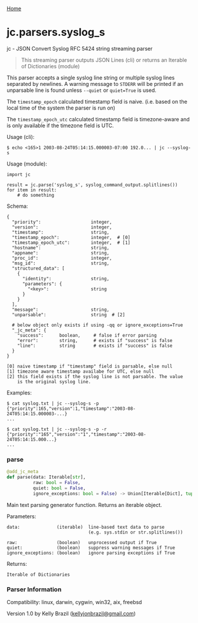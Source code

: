 [Home](https://kellyjonbrazil.github.io/jc/)
<a id="jc.parsers.syslog_s"></a>

# jc.parsers.syslog\_s

jc - JSON Convert Syslog RFC 5424 string streaming parser

> This streaming parser outputs JSON Lines (cli) or returns an Iterable of
> Dictionaries (module)

This parser accepts a single syslog line string or multiple syslog lines
separated by newlines. A warning message to `STDERR` will be printed if an
unparsable line is found unless `--quiet` or `quiet=True` is used.

The `timestamp_epoch` calculated timestamp field is naive. (i.e. based on
the local time of the system the parser is run on)

The `timestamp_epoch_utc` calculated timestamp field is timezone-aware and
is only available if the timezone field is UTC.

Usage (cli):

    $ echo <165>1 2003-08-24T05:14:15.000003-07:00 192.0... | jc --syslog-s

Usage (module):

    import jc

    result = jc.parse('syslog_s', syslog_command_output.splitlines())
    for item in result:
        # do something

Schema:

    {
      "priority":                   integer,
      "version":                    integer,
      "timestamp":                  string,
      "timestamp_epoch":            integer,  # [0]
      "timestamp_epoch_utc":        integer,  # [1]
      "hostname":                   string,
      "appname":                    string,
      "proc_id":                    integer,
      "msg_id":                     string,
      "structured_data": [
        {
          "identity":               string,
          "parameters": {
            "<key>":                string
          }
        }
      ],
      "message":                    string,
      "unparsable":                 string  # [2]

      # below object only exists if using -qq or ignore_exceptions=True
      "_jc_meta": {
        "success":      boolean,     # false if error parsing
        "error":        string,      # exists if "success" is false
        "line":         string       # exists if "success" is false
      }
    }

    [0] naive timestamp if "timestamp" field is parsable, else null
    [1] timezone aware timestamp availabe for UTC, else null
    [2] this field exists if the syslog line is not parsable. The value
        is the original syslog line.

Examples:

    $ cat syslog.txt | jc --syslog-s -p
    {"priority":165,"version":1,"timestamp":"2003-08-24T05:14:15.000003-...}
    ...

    $ cat syslog.txt | jc --syslog-s -p -r
    {"priority":"165","version":"1","timestamp":"2003-08-24T05:14:15.000...}
    ...

<a id="jc.parsers.syslog_s.parse"></a>

### parse

```python
@add_jc_meta
def parse(data: Iterable[str],
          raw: bool = False,
          quiet: bool = False,
          ignore_exceptions: bool = False) -> Union[Iterable[Dict], tuple]
```

Main text parsing generator function. Returns an iterable object.

Parameters:

    data:              (iterable)  line-based text data to parse
                                   (e.g. sys.stdin or str.splitlines())

    raw:               (boolean)   unprocessed output if True
    quiet:             (boolean)   suppress warning messages if True
    ignore_exceptions: (boolean)   ignore parsing exceptions if True


Returns:

    Iterable of Dictionaries

### Parser Information
Compatibility:  linux, darwin, cygwin, win32, aix, freebsd

Version 1.0 by Kelly Brazil (kellyjonbrazil@gmail.com)
